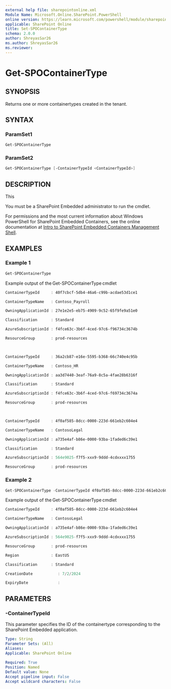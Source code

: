 ```yaml
---
external help file: sharepointonline.xml
Module Name: Microsoft.Online.SharePoint.PowerShell
online version: https://learn.microsoft.com/powershell/module/sharepoint-online/get-spocontainer
applicable: SharePoint Online
title: Set-SPOContainerType
schema: 2.0.0
author: ShreyasSar26
ms.author: ShreyasSar26
ms.reviewer:
---
```


# Get-SPOContainerType

## SYNOPSIS

Returns one or more containertypes created in the tenant. 

## SYNTAX

### ParamSet1

```powershell
Get-SPOContainerType 
```
### ParamSet2
```powershell
Get-SPOContainerType [-ContainerTypeId <ContainerTypeId>] 
```

## DESCRIPTION

This

You must be a SharePoint Embedded administrator to run the cmdlet.

For permissions and the most current information about Windows PowerShell for SharePoint Embedded Containers, see the online documentation at [Intro to SharePoint Embedded Containers Management Shell](/powershell/sharepoint/sharepoint-online/introduction-sharepoint-online-management-shell?view=sharepoint-ps).

## EXAMPLES

### Example 1

```powershell
Get-SPOContainerType 
```

Example output of the Get-SPOContainerType cmdlet 

```powershell
ContainerTypeId     : 40f7cbcf-5db4-46a6-c99b-acdae53d1ce1 

ContainerTypeName   : Contoso_Payroll 

OwningApplicationId : 27e1e2e5-eb75-4909-9c52-65f9fe9a51e0 

Classification      : Standard 

AzureSubscriptionId : f4fce63c-3b6f-4ced-97c6-f96734c3674b 

ResourceGroup       : prod-resources 

 

ContainerTypeId     : 36a2cb87-e16e-5595-b368-66c740e4c95b 

ContainerTypeName   : Contoso_HR 

OwningApplicationId : aa3d7440-3eaf-76a9-8c5a-4fae28b6316f 

Classification      : Standard 

AzureSubscriptionId : f4fce63c-3b6f-4ced-97c6-f69734c3674a 

ResourceGroup       : prod-resources 

 

ContainerTypeId     : 4f0af585-8dcc-0000-223d-661eb2c604e4 

ContainerTypeName   : ContosoLegal 

OwningApplicationId : a735e4af-b86e-0000-93ba-1faded6c39e1 

Classification      : Standard 

AzureSubscriptionId : 564e9025-f7f5-xxx9-9ddd-4cdxxxx1755 

ResourceGroup       : prod-resources 
```

### Example 2

```powershell
Get-SPOContainerType -ContainerTypeId 4f0af585-8dcc-0000-223d-661eb2c604e4 
```
Example output of the Get-SPOContainerType cmdlet 

```powershell
ContainerTypeId     : 4f0af585-8dcc-0000-223d-661eb2c604e4 

ContainerTypeName   : ContosoLegal 

OwningApplicationId : a735e4af-b86e-0000-93ba-1faded6c39e1 

AzureSubscriptionId : 564e9025-f7f5-xxx9-9ddd-4cdxxxx1755 

ResourceGroup       : prod-resources 

Region              : EastUS 

Classification      : Standard 

CreationDate           : 7/2/2024 

ExpiryDate             :  
```

## PARAMETERS

### -ContainerTypeId
 
This parameter specifies the ID of the containertype corresponding to the SharePoint Embedded application.
```yaml
Type: String
Parameter Sets: (All)
Aliases:
Applicable: SharePoint Online
 
Required: True
Position: Named
Default value: None
Accept pipeline input: False
Accept wildcard characters: False
```

